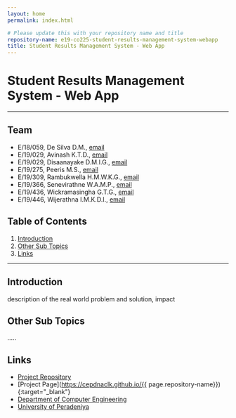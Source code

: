 ```yaml
---
layout: home
permalink: index.html

# Please update this with your repository name and title
repository-name: e19-co225-student-results-management-system-webapp
title: Student Results Management System - Web App
---
```


[comment]: # "This is the standard layout for the project, but you can clean this and use your own template"

# Student Results Management System - Web App

---

<!-- 
This is a sample image, to show how to add images to your page. To learn more options, please refer [this](https://projects.ce.pdn.ac.lk/docs/faq/how-to-add-an-image/)

![Sample Image](./images/sample.png)
 -->

## Team
-  E/18/059, De Silva D.M., [email](mailto:e18059@eng.pdn.ac.lk)
-  E/19/029, Avinash K.T.D., [email](mailto:e19029@eng.pdn.ac.lk)
-  E/19/029, Disaanayake D.M.I.G., [email](mailto:e19090@eng.pdn.ac.lk)
-  E/19/275, Peeris M.S., [email](mailto:ne190275@eng.pdn.ac.lk)
-  E/19/309, Rambukwella H.M.W.K.G., [email](mailto:e19309@eng.pdn.ac.lk)
-  E/19/366, Senevirathne W.A.M.P., [email](mailto:e19366@eng.pdn.ac.lk)
-  E/19/436, Wickramasingha G.T.G., [email](mailto:e19436@eng.pdn.ac.lk)
-  E/19/446, Wijerathna I.M.K.D.I., [email](mailto:e19446@eng.pdn.ac.lk)

## Table of Contents
1. [Introduction](#introduction)
2. [Other Sub Topics](#other-sub-topics)
3. [Links](#links)

---

## Introduction

 description of the real world problem and solution, impact

## Other Sub Topics

.....

## Links

- [Project Repository](https://github.com/cepdnaclk/e19-co225-student-results-management-system-webapp/tree/main)
- [Project Page](https://cepdnaclk.github.io/{{ page.repository-name}}){:target="_blank"}
- [Department of Computer Engineering](http://www.ce.pdn.ac.lk/)
- [University of Peradeniya](https://eng.pdn.ac.lk/)


[//]: # (Please refer this to learn more about Markdown syntax)
[//]: # (https://github.com/adam-p/markdown-here/wiki/Markdown-Cheatsheet)
